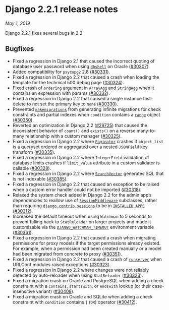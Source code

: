 # Django 2.2.1 release notes

*May 1, 2019*

Django 2.2.1 fixes several bugs in 2.2.

## Bugfixes

* Fixed a regression in Django 2.1 that caused the incorrect quoting of
  database user password when using [`dbshell`](../ref/django-admin.md#django-admin-dbshell) on Oracle
  ([#30307](https://code.djangoproject.com/ticket/30307)).
* Added compatibility for `psycopg2` 2.8 ([#30331](https://code.djangoproject.com/ticket/30331)).
* Fixed a regression in Django 2.2 that caused a crash when loading the
  template for the technical 500 debug page ([#30324](https://code.djangoproject.com/ticket/30324)).
* Fixed crash of `ordering` argument in
  [`ArrayAgg`](../ref/contrib/postgres/aggregates.md#django.contrib.postgres.aggregates.ArrayAgg) and
  [`StringAgg`](../ref/contrib/postgres/aggregates.md#django.contrib.postgres.aggregates.StringAgg) when it contains an
  expression with params ([#30332](https://code.djangoproject.com/ticket/30332)).
* Fixed a regression in Django 2.2 that caused a single instance fast-delete
  to not set the primary key to `None` ([#30330](https://code.djangoproject.com/ticket/30330)).
* Prevented [`makemigrations`](../ref/django-admin.md#django-admin-makemigrations) from generating infinite migrations for
  check constraints and partial indexes when `condition` contains
  a [`range`](https://docs.python.org/3/library/stdtypes.html#range) object ([#30350](https://code.djangoproject.com/ticket/30350)).
* Reverted an optimization in Django 2.2 ([#29725](https://code.djangoproject.com/ticket/29725)) that caused the
  inconsistent behavior of `count()` and `exists()` on a reverse
  many-to-many relationship with a custom manager ([#30325](https://code.djangoproject.com/ticket/30325)).
* Fixed a regression in Django 2.2 where
  [`Paginator`](../ref/paginator.md#django.core.paginator.Paginator) crashes if `object_list` is
  a queryset ordered or aggregated over a nested `JSONField` key transform
  ([#30335](https://code.djangoproject.com/ticket/30335)).
* Fixed a regression in Django 2.2 where `IntegerField` validation of
  database limits crashes if `limit_value` attribute in a custom validator is
  callable ([#30328](https://code.djangoproject.com/ticket/30328)).
* Fixed a regression in Django 2.2 where
  [`SearchVector`](../ref/contrib/postgres/search.md#django.contrib.postgres.search.SearchVector) generates SQL that is
  not indexable ([#30385](https://code.djangoproject.com/ticket/30385)).
* Fixed a regression in Django 2.2 that caused an exception to be raised when
  a custom error handler could not be imported ([#30318](https://code.djangoproject.com/ticket/30318)).
* Relaxed the system check added in Django 2.2 for the admin app’s dependencies
  to reallow use of
  [`SessionMiddleware`](../ref/middleware.md#django.contrib.sessions.middleware.SessionMiddleware) subclasses,
  rather than requiring [`django.contrib.sessions`](../topics/http/sessions.md#module-django.contrib.sessions) to be in
  [`INSTALLED_APPS`](../ref/settings.md#std-setting-INSTALLED_APPS) ([#30312](https://code.djangoproject.com/ticket/30312)).
* Increased the default timeout when using `Watchman` to 5 seconds to prevent
  falling back to `StatReloader` on larger projects and made it customizable
  via the [`DJANGO_WATCHMAN_TIMEOUT`](../ref/django-admin.md#envvar-DJANGO_WATCHMAN_TIMEOUT) environment variable
  ([#30361](https://code.djangoproject.com/ticket/30361)).
* Fixed a regression in Django 2.2 that caused a crash when migrating
  permissions for proxy models if the target permissions already existed. For
  example, when a permission had been created manually or a model had been
  migrated from concrete to proxy ([#30351](https://code.djangoproject.com/ticket/30351)).
* Fixed a regression in Django 2.2 that caused a crash of [`runserver`](../ref/django-admin.md#django-admin-runserver)
  when URLConf modules raised exceptions ([#30323](https://code.djangoproject.com/ticket/30323)).
* Fixed a regression in Django 2.2 where changes were not reliably detected by
  auto-reloader when using `StatReloader` ([#30323](https://code.djangoproject.com/ticket/30323)).
* Fixed a migration crash on Oracle and PostgreSQL when adding a check
  constraint with a `contains`, `startswith`, or `endswith` lookup (or
  their case-insensitive variant) ([#30408](https://code.djangoproject.com/ticket/30408)).
* Fixed a migration crash on Oracle and SQLite when adding a check constraint
  with `condition` contains `|` (`OR`) operator ([#30412](https://code.djangoproject.com/ticket/30412)).
